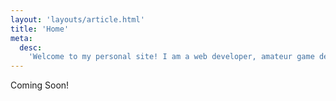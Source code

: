 ```yaml
---
layout: 'layouts/article.html'
title: 'Home'
meta:
  desc:
    'Welcome to my personal site! I am a web developer, amateur game developer, and Minecraft enjoyer.'
---
```

Coming Soon!